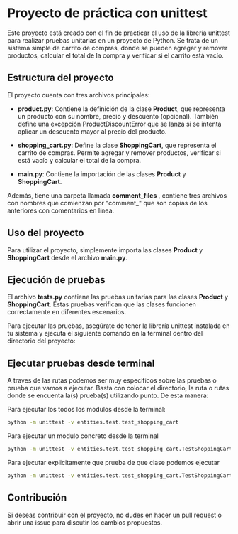 # Proyecto de práctica con unittest

Este proyecto está creado con el fin de practicar el uso de la librería unittest para realizar pruebas unitarias en un proyecto de Python. Se trata de un sistema simple de carrito de compras, donde se pueden agregar y remover productos, calcular el total de la compra y verificar si el carrito está vacío.

## Estructura del proyecto

El proyecto cuenta con tres archivos principales:

* **product.py**: Contiene la definición de la clase **Product**, que representa un producto con su nombre, precio y descuento (opcional). También define una excepción ProductDiscountError que se lanza si se intenta aplicar un descuento mayor al precio del producto.

* **shopping_cart.py**: Define la clase **ShoppingCart**, que representa el carrito de compras. Permite agregar y remover productos, verificar si está vacío y calcular el total de la compra.

* **main.py**: Contiene la importación de las clases **Product** y **ShoppingCart**.

Además, tiene una carpeta llamada **comment_files** , contiene tres archivos con nombres que comienzan por "comment_" que son copias de los anteriores con comentarios en línea.

## Uso del proyecto

Para utilizar el proyecto, simplemente importa las clases **Product** y **ShoppingCart** desde el archivo **main.py**.

## Ejecución de pruebas

El archivo **tests.py** contiene las pruebas unitarias para las clases **Product** y **ShoppingCart**. Estas pruebas verifican que las clases funcionen correctamente en diferentes escenarios.

Para ejecutar las pruebas, asegúrate de tener la librería unittest instalada en tu sistema y ejecuta el siguiente comando en la terminal dentro del directorio del proyecto:

## Ejecutar pruebas desde terminal

A traves de las rutas podemos ser muy especificos sobre las pruebas o prueba que vamos a ejecutar.
Basta con colocar el directorio, la ruta o rutas donde se encuenta la(s) prueba(s) utilizando punto.
De esta manera:

Para ejecutar los todos los modulos desde la terminal:

```bash
python -m unittest -v entities.test.test_shopping_cart
```

Para ejecutar un modulo concreto desde la terminal

```bash
python -m unittest -v entities.test.test_shopping_cart.TestShoppingCart
```

Para ejecutar explicitamente que prueba de que clase podemos ejecutar

```bash
python -m unittest -v entities.test.test_shopping_cart.TestShoppingCart.test_discount_error
```

## Contribución

Si deseas contribuir con el proyecto, no dudes en hacer un pull request o abrir una issue para discutir los cambios propuestos.
